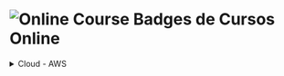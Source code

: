 # <img src="https://raw.githubusercontent.com/Tarikul-Islam-Anik/Animated-Fluent-Emojis/master/Emojis/Objects/Laptop.png" alt="Online Course" width="45px"> Badges de Cursos Online

<details><summary>Cloud - AWS</summary>
    <div>
        <img src="./cloud_aws/250417_aws_educate_001.png" alt="aws_educate_001" width="auto" height="150">
        <img src="./cloud_aws/250505_aws_apn_001.png" alt="aws_apn_001" width="auto" height="150">
        <img src="./cloud_aws/250529_aws_apn_002.png" alt="aws_apn_002" width="auto" height="150">
    </div>
</details>
